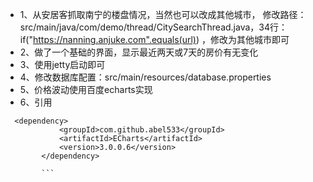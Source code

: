- 1、从安居客抓取南宁的楼盘情况，当然也可以改成其他城市，
  修改路径：src/main/java/com/demo/thread/CitySearchThread.java，34行：if("https://nanning.anjuke.com".equals(url)) ，修改为其他城市即可
- 2、做了一个基础的界面，显示最近两天或7天的房价有无变化
- 3、使用jetty启动即可
- 4、修改数据库配置：src/main/resources/database.properties
- 5、价格波动使用百度echarts实现
- 6、引用
``` 
  <dependency>
			<groupId>com.github.abel533</groupId>
			<artifactId>ECharts</artifactId>
			<version>3.0.0.6</version>
		</dependency>
		
		``` 
		
